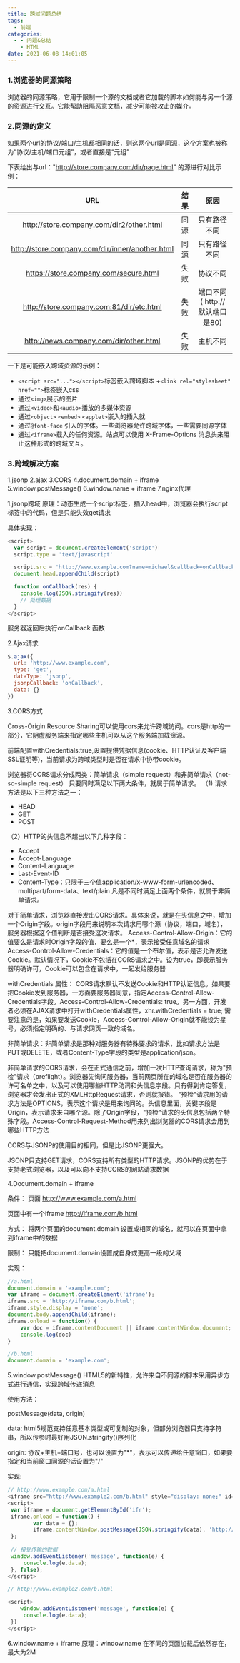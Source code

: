 ```yaml
---
title: 跨域问题总结
tags:
  - 前端
categories:
  - - 问题&总结
    - HTML
date: 2021-06-08 14:01:05
---
```


### 1.浏览器的同源策略

浏览器的同源策略，它用于限制一个源的文档或者它加载的脚本如何能与另一个源的资源进行交互。它能帮助阻隔恶意文档，减少可能被攻击的媒介。

### 2.同源的定义

如果两个url的协议/端口/主机都相同的话，则这两个url是同源，这个方案也被称为“协议/主机/端口元组”，或者直接是“元组”

下表给出与url："http://store.company.com/dir/page.html" 的源进行对比示例：

| URL | 结果 | 原因 |
|:---:|:---:|:---:|
|<http://store.company.com/dir2/other.html> |同源 |只有路径不同
|<http://store.company.com/dir/inner/another.html>| 同源 |只有路径不同
|<https://store.company.com/secure.html> | 失败 |协议不同
|<http://store.company.com:81/dir/etc.html> |失败 |端口不同 ( http:// 默认端口是80)
|<http://news.company.com/dir/other.html> |失败 |主机不同

一下是可能嵌入跨域资源的示例：

+ `<script src="..."></script>`标签嵌入跨域脚本
+`<link rel="stylesheet" href="">`标签嵌入css
+ 通过`<img>`展示的图片
+ 通过`<video>`和`<audio>`播放的多媒体资源
+ 通过`<object>` `<embed>` `<applet>`嵌入的插入就
+ 通过`@font-face` 引入的字体。一些浏览器允许跨域字体，一些需要同源字体
+ 通过`<iframe>`载入的任何资源。站点可以使用 X-Frame-Options 消息头来阻止这种形式的跨域交互。

### 3.跨域解决方案

1.jsonp
2.ajax
3.CORS
4.document.domain + iframe
5.window.postMessage()
6.window.name + iframe
7.nginx代理

1.jsonp跨域
原理：动态生成一个script标签，插入head中，浏览器会执行script标签中的代码，但是只能失效get请求

具体实现：

```js
<script>
  var script = document.createElement('script')
  script.type = 'text/javascript'

  script.src = 'http://www.example.com?name=michael&callback=onCallback'
  document.head.appendChild(script)

  function onCallback(res) {
    console.log(JSON.stringify(res))
    // 处理数据
  }
</script>
```

服务器返回后执行onCallback 函数

2.Ajax请求

```js
$.ajax({
  url: 'http://www.example.com',
  type: 'get',
  dataType: 'jsonp',
  jsonpCallback: 'onCallback',
  data: {}
})
```

3.CORS方式

Cross-Origin Resource Sharing可以使用cors来允许跨域访问。cors是http的一部分，它阴虚服务端来指定哪些主机可以从这个服务端加载资源。

前端配置withCredentials:true,设置提供凭据信息(cookie、HTTP认证及客户端SSL证明等)，当前请求为跨域类型时是否在请求中协带cookie。

浏览器将CORS请求分成两类：简单请求（simple request）和非简单请求（not-so-simple request）
只要同时满足以下两大条件，就属于简单请求。
（1) 请求方法是以下三种方法之一：

+ HEAD
+ GET
+ POST
  
（2）HTTP的头信息不超出以下几种字段：

+ Accept
+ Accept-Language
+ Content-Language
+ Last-Event-ID
+ Content-Type：只限于三个值application/x-www-form-urlencoded、multipart/form-data、text/plain
凡是不同时满足上面两个条件，就属于非简单请求。

对于简单请求，浏览器直接发出CORS请求。具体来说，就是在头信息之中，增加一个Origin字段。origin字段用来说明本次请求用哪个源（协议，端口，域名），服务器根据这个值判断是否接受这次请求。
Access-Control-Allow-Origin：它的值要么是请求时Origin字段的值，要么是一个*，表示接受任意域名的请求
Access-Control-Allow-Credentials：它的值是一个布尔值，表示是否允许发送Cookie。默认情况下，Cookie不包括在CORS请求之中。设为true，即表示服务器明确许可，Cookie可以包含在请求中，一起发给服务器

withCredentials 属性：
CORS请求默认不发送Cookie和HTTP认证信息。如果要把Cookie发到服务器，一方面要服务器同意，指定Access-Control-Allow-Credentials字段。Access-Control-Allow-Credentials: true。另一方面，开发者必须在AJAX请求中打开withCredentials属性，xhr.withCredentials = true;
需要注意的是，如果要发送Cookie，Access-Control-Allow-Origin就不能设为星号，必须指定明确的、与请求网页一致的域名。

非简单请求：非简单请求是那种对服务器有特殊要求的请求，比如请求方法是PUT或DELETE，或者Content-Type字段的类型是application/json。

非简单请求的CORS请求，会在正式通信之前，增加一次HTTP查询请求，称为"预检"请求（preflight）。浏览器先询问服务器，当前网页所在的域名是否在服务器的许可名单之中，以及可以使用哪些HTTP动词和头信息字段。只有得到肯定答复，浏览器才会发出正式的XMLHttpRequest请求，否则就报错。
"预检"请求用的请求方法是OPTIONS，表示这个请求是用来询问的。头信息里面，关键字段是Origin，表示请求来自哪个源。除了Origin字段，"预检"请求的头信息包括两个特殊字段。Access-Control-Request-Method用来列出浏览器的CORS请求会用到哪些HTTP方法

CORS与JSONP的使用目的相同，但是比JSONP更强大。

JSONP只支持GET请求，CORS支持所有类型的HTTP请求。JSONP的优势在于支持老式浏览器，以及可以向不支持CORS的网站请求数据

4.Document.domain + iframe

条件：
页面 <http://www.example.com/a.html>

页面中有一个iframe <http://iframe.com/b.html>

方式：
将两个页面的document.domain 设置成相同的域名，就可以在页面中拿到iframe中的数据

限制：
只能把document.domain设置成自身或更高一级的父域

实现：

```js
//a.html
document.domain = 'example.com';
var iframe = document.createElement('iframe');
iframe.src = 'http://iframe.com/b.html';
iframe.style.display = 'none';
document.body.appendChild(iframe);
iframe.onload = function() {
    var doc = iframe.contentDocument || iframe.contentWindow.document;
    console.log(doc)
}

//b.html
document.domain = 'example.com';
```

5.window.postMessage()
HTML5的新特性，允许来自不同源的脚本采用异步方式进行通信，实现跨域传递消息

使用方法：

postMessage(data, origin)

data: html5规范支持任意基本类型或可复制的对象，但部分浏览器只支持字符串，所以传参时最好用JSON.stringify()序列化

origin: 协议+主机+端口号，也可以设置为"*"，表示可以传递给任意窗口，如果要指定和当前窗口同源的话设置为"/"

实现:

```js
// http://www.example.com/a.html
<iframe src="http://www.example2.com/b.html" style="display: none;" id="ifr"></iframe>
<script>
 var iframe = document.getElementById('ifr');
 iframe.onload = function() {
        var data = {};
        iframe.contentWindow.postMessage(JSON.stringify(data), 'http://www.example2.com');
 };
 
 // 接受传输的数据
 window.addEventListener('message', function(e) {
     console.log(e.data);
 }, false);
</script>

// http://www.example2.com/b.html

<script>
    window.addEventListener('message', function(e) {
     console.log(e.data);
 })    
</script>
```

6.window.name + iframe
原理：window.name 在不同的页面加载后依然存在，最大为2M
